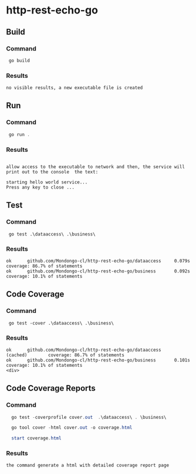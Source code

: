 # http-rest-echo-go

## Build

### Command 
``` powershell
 go build
```
### Results
```
no visible results, a new executable file is created
```

## Run

### Command 
``` powershell
 go run .
```
### Results
```

allow access to the executable to network and then, the service will print out to the console  the text:

starting hello world service...
Press any key to close ...
```

## Test

### Command 
``` 
 go test .\dataaccess\ .\business\
```
### Results
```
ok      github.com/Mondongo-cl/http-rest-echo-go/dataaccess     0.079s  coverage: 86.7% of statements
ok      github.com/Mondongo-cl/http-rest-echo-go/business       0.092s  coverage: 10.1% of statements
```

## Code Coverage

### Command 

```
 go test -cover .\dataaccess\ .\business\
 ```
### Results
```
ok      github.com/Mondongo-cl/http-rest-echo-go/dataaccess     (cached)        coverage: 86.7% of statements
ok      github.com/Mondongo-cl/http-rest-echo-go/business       0.101s  coverage: 10.1% of statements
<div>
```
</div>
 
## Code Coverage Reports

### Command 
``` powershell
  go test -coverprofile cover.out  .\dataaccess\ . \business\

  go tool cover -html cover.out -o coverage.html

  start coverage.html
```

### Results
``` 
the command generate a html with detailed coverage report page
```
